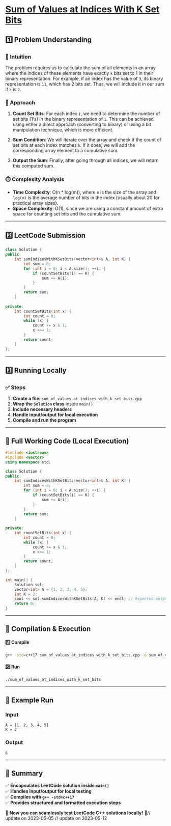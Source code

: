 # **[Sum of Values at Indices With K Set Bits](https://leetcode.com/problems/sum-of-values-at-indices-with-k-set-bits/description/)**  

## **1️⃣ Problem Understanding**  
### **📌 Intuition**  
The problem requires us to calculate the sum of all elements in an array where the indices of these elements have exactly `k` bits set to 1 in their binary representation. For example, if an index has the value of `3`, its binary representation is `11`, which has 2 bits set. Thus, we will include it in our sum if `k` is `2`.

### **🚀 Approach**  
1. **Count Set Bits**: For each index `i`, we need to determine the number of set bits (1's) in the binary representation of `i`. This can be achieved using either a direct approach (converting to binary) or using a bit manipulation technique, which is more efficient.
  
2. **Sum Condition**: We will iterate over the array and check if the count of set bits at each index matches `k`. If it does, we will add the corresponding array element to a cumulative sum.

3. **Output the Sum**: Finally, after going through all indices, we will return this computed sum.

### **⏱️ Complexity Analysis**  
- **Time Complexity**: O(n * log(m)), where `n` is the size of the array and `log(m)` is the average number of bits in the index (usually about 20 for practical array sizes).
- **Space Complexity**: O(1), since we are using a constant amount of extra space for counting set bits and the cumulative sum.

---  

## **2️⃣ LeetCode Submission**  
```cpp
class Solution {
public:
    int sumIndicesWithKSetBits(vector<int>& A, int K) {
        int sum = 0;
        for (int i = 0; i < A.size(); ++i) {
            if (countSetBits(i) == K) {
                sum += A[i];
            }
        }
        return sum;
    }
    
private:
    int countSetBits(int x) {
        int count = 0;
        while (x) {
            count += x & 1;
            x >>= 1;
        }
        return count;
    }
};
```  

---  

## **3️⃣ Running Locally**  
### **✅ Steps**  
1. **Create a file**: `sum_of_values_at_indices_with_k_set_bits.cpp`  
2. **Wrap the `Solution` class** inside `main()`  
3. **Include necessary headers**  
4. **Handle input/output for local execution**  
5. **Compile and run the program**  

---  

## **📝 Full Working Code (Local Execution)**  
```cpp
#include <iostream>
#include <vector>
using namespace std;

class Solution {
public:
    int sumIndicesWithKSetBits(vector<int>& A, int K) {
        int sum = 0;
        for (int i = 0; i < A.size(); ++i) {
            if (countSetBits(i) == K) {
                sum += A[i];
            }
        }
        return sum;
    }
    
private:
    int countSetBits(int x) {
        int count = 0;
        while (x) {
            count += x & 1;
            x >>= 1;
        }
        return count;
    }
};

int main() {
    Solution sol;
    vector<int> A = {1, 2, 3, 4, 5};
    int K = 2;
    cout << sol.sumIndicesWithKSetBits(A, K) << endl; // Expected output: 6 (A[3] + A[4])
    return 0;
}
```  

---  

## **🔧 Compilation & Execution**  
#### **1️⃣ Compile**  
```bash
g++ -std=c++17 sum_of_values_at_indices_with_k_set_bits.cpp -o sum_of_values_at_indices_with_k_set_bits
```  

#### **2️⃣ Run**  
```bash
./sum_of_values_at_indices_with_k_set_bits
```  

---  

## **🎯 Example Run**  
### **Input**  
```
A = [1, 2, 3, 4, 5]
K = 2
```  
### **Output**  
```
6
```  

---  

## **📌 Summary**  
✅ **Encapsulates LeetCode solution inside `main()`**  
✅ **Handles input/output for local testing**  
✅ **Compiles with `g++ -std=c++17`**  
✅ **Provides structured and formatted execution steps**  

🚀 **Now you can seamlessly test LeetCode C++ solutions locally!** 🚀// update on 2023-05-05
// update on 2023-05-12

